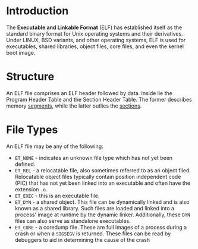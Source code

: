 # Introduction
The **Executable and Linkable Format** (ELF) has established itself as the standard binary format for Unix operating systems and their derivatives. Under LINUX, BSD variants, and other operating systems, ELF is used for executables, shared libraries, object files, core files, and even the kernel boot image. 

# Structure
An ELF file comprises an ELF header followed by data. Inside lie the Program Header Table and the Section Header Table. The former describes memory [segments](Segments.md), while the latter outlies the [sections](Sections.md). 

# File Types
An ELF file may be any of the following:
- `ET_NONE` - indicates an unknown file type which has not yet been defined.
- `ET_REL` - a relocatable file, also sometimes referred to as an object filed. Relocatable object files typically contain position independent code (PIC) that has not yet been linked into an executable and often have the extension `.o`.
- `ET_EXEC` - this is an executable file.
- `ET_DYN` - a shared object. This file can be dynamically linked and is also known as a shared library. Such files are loaded and linked into a process' image at runtime by the dynamic linker. Additionally, these `DYN` files can also serve as standalone executables.
- `ET_CORE` - a coredump file. These are full images of a process during a crash or when a `SIGSEGV` is returned. These files can be read by debuggers to aid in determining the cause of the crash